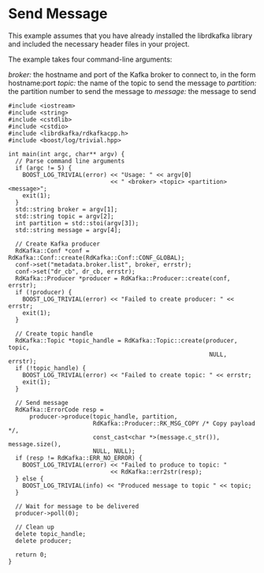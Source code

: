 # Send Message

This example assumes that you have already installed the librdkafka library and included the necessary header files in your project.

The example takes four command-line arguments:

*broker:* the hostname and port of the Kafka broker to connect to, in the form hostname:port
*topic:* the name of the topic to send the message to
*partition:* the partition number to send the message to
*message:* the message to send

```
#include <iostream>
#include <string>
#include <cstdlib>
#include <cstdio>
#include <librdkafka/rdkafkacpp.h>
#include <boost/log/trivial.hpp>

int main(int argc, char** argv) {
  // Parse command line arguments
  if (argc != 5) {
    BOOST_LOG_TRIVIAL(error) << "Usage: " << argv[0]
                             << " <broker> <topic> <partition> <message>";
    exit(1);
  }
  std::string broker = argv[1];
  std::string topic = argv[2];
  int partition = std::stoi(argv[3]);
  std::string message = argv[4];

  // Create Kafka producer
  RdKafka::Conf *conf = RdKafka::Conf::create(RdKafka::Conf::CONF_GLOBAL);
  conf->set("metadata.broker.list", broker, errstr);
  conf->set("dr_cb", dr_cb, errstr);
  RdKafka::Producer *producer = RdKafka::Producer::create(conf, errstr);
  if (!producer) {
    BOOST_LOG_TRIVIAL(error) << "Failed to create producer: " << errstr;
    exit(1);
  }

  // Create topic handle
  RdKafka::Topic *topic_handle = RdKafka::Topic::create(producer, topic,
                                                         NULL, errstr);
  if (!topic_handle) {
    BOOST_LOG_TRIVIAL(error) << "Failed to create topic: " << errstr;
    exit(1);
  }

  // Send message
  RdKafka::ErrorCode resp =
      producer->produce(topic_handle, partition,
                        RdKafka::Producer::RK_MSG_COPY /* Copy payload */,
                        const_cast<char *>(message.c_str()), message.size(),
                        NULL, NULL);
  if (resp != RdKafka::ERR_NO_ERROR) {
    BOOST_LOG_TRIVIAL(error) << "Failed to produce to topic: "
                             << RdKafka::err2str(resp);
  } else {
    BOOST_LOG_TRIVIAL(info) << "Produced message to topic " << topic;
  }

  // Wait for message to be delivered
  producer->poll(0);

  // Clean up
  delete topic_handle;
  delete producer;

  return 0;
}
```
